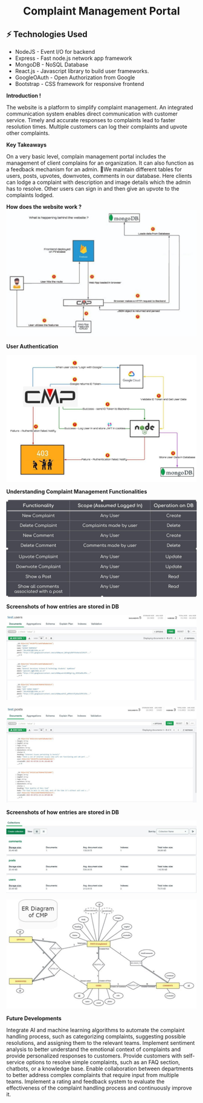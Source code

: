 <h1 align = "center"> Complaint Management Portal </h1>


<h2 id="tech"> ⚡ Technologies Used </h2>
<ul>
  <li> NodeJS - Event I/O for backend </li>
  <li> Express - Fast node.js network app framework </li>
  <li> MongoDB - NoSQL Database </li>
  <li> React.js - Javascript library to build user frameworks. </li>
  <li> GoogleOAuth - Open Authorization from Google </li>
  <li> Bootstrap - CSS framework for responsive frontend </li>
</ul>


****Introduction !****


The  website  is  a  platform  to  simplify complaint management.
An integrated communication system enables  direct  communication  with customer service.
Timely  and  accurate  responses  to complaints  lead  to  faster  resolution times.
Multiple  customers  can  log  their complaints  and  upvote  other complaints.

**Key Takeaways**

On a very basic level, complain management portal  includes the  management  of  client complains for an organization. It  can  also  function  as  a feedback  mechanism  for  an admin.
We  maintain  different  tables for  users,  posts,  upvotes, downvotes,  comments  in  our database. 
Here clients can lodge a complaint with description and image details which  the  admin  has  to  resolve. Other  users  can  sign  in  and  then give  an  upvote  to  the  complaints lodged.

**How does the website work ?**
![](Aspose.Words.d90a76cb-789d-4348-b54c-85e2f9b26f8e.008.jpeg)

**User Authentication**

![](Aspose.Words.d90a76cb-789d-4348-b54c-85e2f9b26f8e.009.jpeg)

**Understanding Complaint Management Functionalities** 

![](Aspose.Words.d90a76cb-789d-4348-b54c-85e2f9b26f8e.010.jpeg)

**Screenshots of how entries are stored in DB** 

![](Aspose.Words.d90a76cb-789d-4348-b54c-85e2f9b26f8e.012.jpeg)

![](Aspose.Words.d90a76cb-789d-4348-b54c-85e2f9b26f8e.013.jpeg)

**Screenshots of how entries are stored in DB**

![](Aspose.Words.d90a76cb-789d-4348-b54c-85e2f9b26f8e.014.jpeg)

![](Aspose.Words.d90a76cb-789d-4348-b54c-85e2f9b26f8e.015.jpeg)

**Future Developments** 

Integrate  AI  and  machine  learning  algorithms  to automate the complaint handling  process, such as categorizing  complaints,  suggesting  possible resolutions,  and  assigning  them  to  the  relevant teams.
Implement sentiment analysis to better understand the  emotional  context  of  complaints  and  provide personalized responses to customers.
Provide  customers  with  self-service  options  to resolve simple complaints, such as an FAQ section, chatbots, or a knowledge base.
Enable  collaboration  between  departments  to better  address  complex  complaints  that  require input from multiple teams.
Implement  a  rating  and  feedback  system  to evaluate  the  effectiveness  of  the  complaint handling process and continuously improve it.
